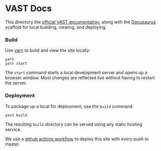 # VAST Docs

This directory the [official VAST documentation][site], along with the
[Docusaurus](https://docusaurus.io/) scaffold for local building, viewing, and
deploying.

### Build

Use [yarn](https://yarnpkg.com/) to build and view the site locally:

```
yarn
yarn start
```

The `start` command starts a local development server and opens up a browser
window. Most changes are reflected live without having to restart the server.

### Deployment

To package up a local for deployment, use the `build` command:

```
yarn build
```

The resulting `build` directory can be served using any static hosting service.

We use a [github actions workflow][workflow] to deploy this site with every push
to master.

[site]: https://vast.io/
[workflow]: https://github.com/tenzir/vast/blob/master/.github/workflows/docs.yaml

